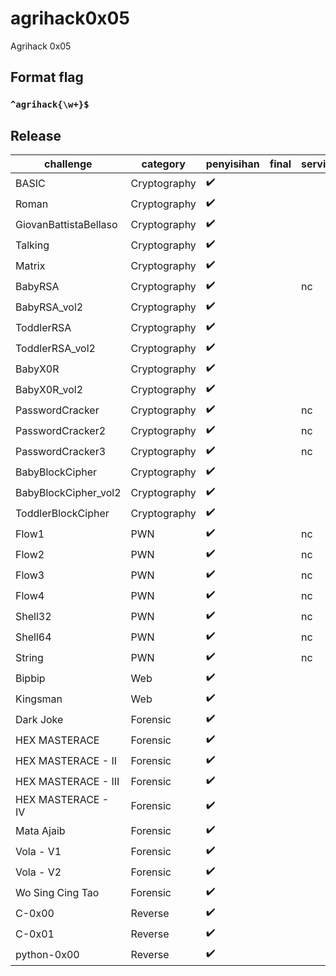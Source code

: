 # agrihack0x05

Agrihack 0x05

## Format flag

### `^agrihack{\w+}$` ###

## Release

| challenge               | category     | penyisihan         | final              | service                | flag                                                                              |
|-------------------------|--------------|--------------------|--------------------|------------------------|-----------------------------------------------------------------------------------|
| BASIC	  				        | Cryptography | :heavy_check_mark: |  				   |                        | `agrihack{basic_to_know_base64}` 	                        |
| Roman	  				        | Cryptography | :heavy_check_mark: |  				   |                        | `agrihack{Gaius_Julius_Caesar}` 	                        |
| GiovanBattistaBellaso	  | Cryptography | :heavy_check_mark: |  				   |                        | `agrihack{Vignere_Ch1p3r's_H3r3}`                         |
| Talking	  			        | Cryptography | :heavy_check_mark: |  				   |                        | `agrihack{1t_just_alfh4b3t_r3pr3s3n74710n}`               |
| Matrix	 			          | Cryptography | :heavy_check_mark: |  				   |                        | `agrihack[C0lumn4t_Tr4nsp051t1000N}`                      |
| BabyRSA 	              | Cryptography | :heavy_check_mark: |  				   | nc                     | `agrihack{congratss_you've_learn_basic_RSA}`              |
| BabyRSA_vol2 	          | Cryptography | :heavy_check_mark: |  				   |                        | `agrihack{mapping_RSA_isnt_that_hard_53a45bcf}`           |
| ToddlerRSA 	            | Cryptography | :heavy_check_mark: |  				   |                        | `agrihack{prime_N__is_quite_simple_to_break}`             |
| ToddlerRSA_vol2	        | Cryptography | :heavy_check_mark: |  				   |                        | `agrihack{sm4ll_exp0n3nt_ez_56ab4f}`                   	  |
| BabyX0R	          	    | Cryptography | :heavy_check_mark: |  				   |                        | `agrihack{you've_learn_about_xor_______let's_moving_on}`  |
| BabyX0R_vol2	          | Cryptography | :heavy_check_mark: |  				   |                        | `agrihack{easy_space}`                                    |
| PasswordCracker	        | Cryptography | :heavy_check_mark: |  				   | nc                     | `agrihack{brut3f0rc3333_as_1t5_f1n33______b33f}`          |
| PasswordCracker2	      | Cryptography | :heavy_check_mark: |  				   | nc                     | `agrihack{d0n7_u53_w34k__p455w000000RD}`                  |
| PasswordCracker3	      | Cryptography | :heavy_check_mark: |  				   | nc                     | `agrihack{R0ck_y0u_1s_4_th1ng55____b33f}                ` |
| BabyBlockCipher	        | Cryptography | :heavy_check_mark: |  				   |                        | `agrihack{51mpl3_ECB_MODE_34b6a5}`                        |
| BabyBlockCipher_vol2	  | Cryptography | :heavy_check_mark: |  				   |                        | `agrihack{S1mpl3_AES_CBC___652b34f}`                      |
| ToddlerBlockCipher	    | Cryptography | :heavy_check_mark: |  				   |                        | `agrihack{OFB_15_8r0k3n__b634b4}`                         |
| Flow1                   | PWN          | :heavy_check_mark: |            |  nc                    | `agrihack{Toooooooooo_much_character_is_dangerous_LINZ_IS_HERE}`            |
| Flow2                   | PWN          | :heavy_check_mark: |            |  nc                    | `agrihack{U_CAN_CONTROL_THE_VALUE_NOW!!!_LINZ_IS_HERE}`            |
| Flow3                   | PWN          | :heavy_check_mark: |            |  nc                    | `agrihack{jump_to_anywhere_with_overflow_LINZ_IS_HERE}`            |
| Flow4                   | PWN          | :heavy_check_mark: |            |  nc                    | `agrihack{Return_to_libc_to_gain_a_shell_LINZ_IS_HERE}`            |
| Shell32                   | PWN          | :heavy_check_mark: |            |  nc                    | `agrihack{Shellcode_assembly_is_so_important_LINZ_IS_HERE}`            |
| Shell64                   | PWN          | :heavy_check_mark: |            |  nc                    | `agrihack{Shellcode_in_64bit_GRATS!!!_LINZ_IS_HERE}`            |
| String                   | PWN          | :heavy_check_mark: |            |  nc                    | `agrihack{u_can_leak_some_information_from_format_string_attack_LINZ_IS_HERE}`            |
| Bipbip                   | Web          | :heavy_check_mark: |            |                      | `agrihack{robootssssssss_a_little_information_LINZ_IS_HERE}`            |
| Kingsman                   | Web          | :heavy_check_mark: |            |                      | `agrihack{ur_now_our_agent0x05_LINZ_IS_HERE}`            |
| Dark Joke	    | Forensic | :heavy_check_mark: |  				   |                        | `agrihack{RGB_1_is_d4rk_not_dark3st}`                         |
| HEX MASTERACE   	    | Forensic | :heavy_check_mark: |  				   |                        | `agrihack{h3x_ad4lah_ko3ntji_LINZ_IS_BUCYN}`                  |
| HEX MASTERACE - II	  | Forensic | :heavy_check_mark: |  				   |                        | `agrihack{str03rtur_Sud4h_p45t1_LINZ_IS_BUCYN}`               |
| HEX MASTERACE - III	  | Forensic | :heavy_check_mark: |  				   |                        | `agrihack{m3tad4ta_fri3ndly_LINZ_IS_BUCYN}`                   |
| HEX MASTERACE - IV	  | Forensic | :heavy_check_mark: |  				   |                        | `agrihack{m3t4data_m45tery_KASIAN_AH_LINZ}`                    |
| Mata Ajaib	  | Forensic | :heavy_check_mark: |  				   |                        | `agrihack{Stereogr4m_is_n0t_M4gic}`                    |
| Vola - V1	  | Forensic | :heavy_check_mark: |  				   |                        | `agrihack{a_5Impl3_file_EkxTr4ct11oN__}`                    |
| Vola - V2	  | Forensic | :heavy_check_mark: |  				   |                        | `agrihack{l33T_h4XX0rzz__u53_Cl1_yekn0w}`                    |
| Wo Sing Cing Tao	    | Forensic | :heavy_check_mark: |  				   |                        | `agrihack{Un1C0D3_Z3R0_width_SPAC3}`                         |
| C-0x00            	  | Reverse  | :heavy_check_mark: |  				   |                        | `agrihack{sssHHHIIIffftttIIINNNggg}`                        |
| C-0x01            	  | Reverse  | :heavy_check_mark: |  				   |                        | `agrihack{nic3_analysis_k0walsk1}`                        |
| python-0x00        	  | Reverse  | :heavy_check_mark: |  				   |                        | `agrihack{dec0mpile_pyc_bytc0de__9adj3}`                        |

